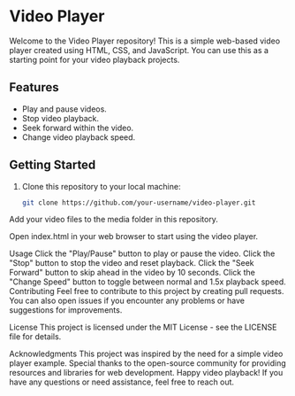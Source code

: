 # Video Player

Welcome to the Video Player repository! This is a simple web-based video player created using HTML, CSS, and JavaScript. You can use this as a starting point for your video playback projects.

## Features

- Play and pause videos.
- Stop video playback.
- Seek forward within the video.
- Change video playback speed.

## Getting Started

1. Clone this repository to your local machine:

   ```bash
   git clone https://github.com/your-username/video-player.git

Add your video files to the media folder in this repository.

Open index.html in your web browser to start using the video player.

Usage
Click the "Play/Pause" button to play or pause the video.
Click the "Stop" button to stop the video and reset playback.
Click the "Seek Forward" button to skip ahead in the video by 10 seconds.
Click the "Change Speed" button to toggle between normal and 1.5x playback speed.
Contributing
Feel free to contribute to this project by creating pull requests. You can also open issues if you encounter any problems or have suggestions for improvements.

License
This project is licensed under the MIT License - see the LICENSE file for details.

Acknowledgments
This project was inspired by the need for a simple video player example.
Special thanks to the open-source community for providing resources and libraries for web development.
Happy video playback! If you have any questions or need assistance, feel free to reach out.